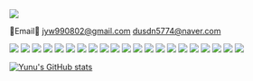 <img src="https://capsule-render.vercel.app/api?type=waving&color=cef5a2&height=250&section=header&text=Welcome%20to%20Yunu's%20Github&fontSize=50&fontColor=ffffff" />

<a>📧Email📧</a>
jyw990802@gmail.com
dusdn5774@naver.com

<img src="https://img.shields.io/badge/react-20232a.svg?style=for-the-badge&logo=react&logoColor=61DAFB" />

<img src="https://img.shields.io/badge/Android-3DDC84?style=for-the-badge&logo=android&logoColor=white" />

<img src="https://img.shields.io/badge/Python-3776AB?style=for-the-badge&logo=python&logoColor=white" />

<img src="https://img.shields.io/badge/HTML-239120?style=for-the-badge&logo=html5&logoColor=white" />

<img src="https://img.shields.io/badge/CSS-239120?&style=for-the-badge&logo=css3&logoColor=white" />

<img src="https://img.shields.io/badge/JavaScript-F7DF1E?style=for-the-badge&logo=JavaScript&logoColor=white" />

<img src="https://img.shields.io/badge/Python-14354C?style=for-the-badge&logo=python&logoColor=white" />

<img src="https://img.shields.io/badge/Java-ED8B00?style=for-the-badge&logo=openjdk&logoColor=white" />

<img src="https://img.shields.io/badge/React-20232A?style=for-the-badge&logo=react&logoColor=61DAFB" />

<img src="https://img.shields.io/badge/Bootstrap-563D7C?style=for-the-badge&logo=bootstrap&logoColor=white" />

<img src="https://img.shields.io/badge/jQuery-0769AD?style=for-the-badge&logo=jquery&logoColor=white" />

<img src="https://img.shields.io/badge/Django-092E20?style=for-the-badge&logo=django&logoColor=white" />

<img src="https://img.shields.io/badge/Spring-6DB33F?style=for-the-badge&logo=spring&logoColor=white" />

<img src="https://img.shields.io/badge/MySQL-00000F?style=for-the-badge&logo=mysql&logoColor=white" />

<img src="https://img.shields.io/badge/SQLite-07405E?style=for-the-badge&logo=sqlite&logoColor=white" />

<img src="https://img.shields.io/badge/Oracle-F80000?style=for-the-badge&logo=oracle&logoColor=black" />

<img src="https://img.shields.io/badge/MariaDB-003545?style=for-the-badge&logo=mariadb&logoColor=white" />

<img src="https://img.shields.io/badge/Eclipse-2C2255?style=for-the-badge&logo=eclipse&logoColor=white" />

<img src="https://img.shields.io/badge/PyCharm-000000.svg?&style=for-the-badge&logo=PyCharm&logoColor=white" />

<img src="https://img.shields.io/badge/Notion-000000?style=for-the-badge&logo=notion&logoColor=white" />

<a href="s">
  <img src="https://github-readme-stats.vercel.app/api/top-langs/?username=yunuyununu&exclude_repo=yunuyununu.github.io&layout=compact" />
</a>

[![Yunu's GitHub stats](https://github-readme-stats.vercel.app/api?username=yunuyununu)](https://github.com/anuraghazra/github-readme-stats)

<!--
**yunuyununu/yunuyununu** is a ✨ _special_ ✨ repository because its `README.md` (this file) appears on your GitHub profile.

Here are some ideas to get you started:

- 🔭 I’m currently working on ...
- 🌱 I’m currently learning ...
- 👯 I’m looking to collaborate on ...
- 🤔 I’m looking for help with ...
- 💬 Ask me about ...
- 📫 How to reach me: ...
- 😄 Pronouns: ...
- ⚡ Fun fact: ...
-->
